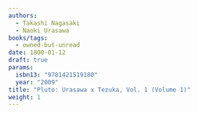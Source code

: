 ```yaml
---
authors:
  - Takashi Nagasaki
  - Naoki Urasawa
books/tags:
  - owned-but-unread
date: 1800-01-12
draft: true
params:
  isbn13: "9781421519180"
  year: "2009"
title: "Pluto: Urasawa x Tezuka, Vol. 1 (Volume 1)"
weight: 1
---
```


<!--more-->
